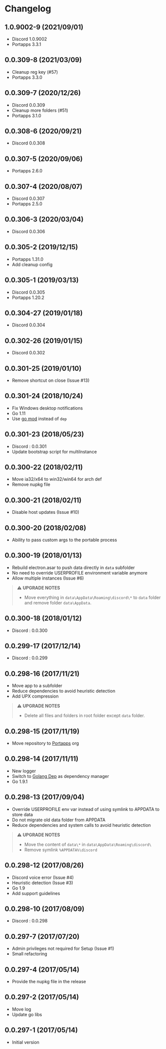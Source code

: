 # Changelog

## 1.0.9002-9 (2021/09/01)

* Discord 1.0.9002
* Portapps 3.3.1

## 0.0.309-8 (2021/03/09)

* Cleanup reg key (#57)
* Portapps 3.3.0

## 0.0.309-7 (2020/12/26)

* Discord 0.0.309
* Cleanup more folders (#51)
* Portapps 3.1.0

## 0.0.308-6 (2020/09/21)

* Discord 0.0.308

## 0.0.307-5 (2020/09/06)

* Portapps 2.6.0

## 0.0.307-4 (2020/08/07)

* Discord 0.0.307
* Portapps 2.5.0

## 0.0.306-3 (2020/03/04)

* Discord 0.0.306

## 0.0.305-2 (2019/12/15)

* Portapps 1.31.0
* Add cleanup config

## 0.0.305-1 (2019/03/13)

* Discord 0.0.305
* Portapps 1.20.2

## 0.0.304-27 (2019/01/18)

* Discord 0.0.304

## 0.0.302-26 (2019/01/15)

* Discord 0.0.302

## 0.0.301-25 (2019/01/10)

* Remove shortcut on close (Issue #13)

## 0.0.301-24 (2018/10/24)

* Fix Windows desktop notifications
* Go 1.11
* Use [go mod](https://golang.org/cmd/go/#hdr-Module_maintenance) instead of `dep`

## 0.0.301-23 (2018/05/23)

* Discord : 0.0.301
* Update bootstrap script for multiInstance

## 0.0.300-22 (2018/02/11)

* Move ia32/x64 to win32/win64 for arch def
* Remove nupkg file

## 0.0.300-21 (2018/02/11)

* Disable host updates (Issue #10)

## 0.0.300-20 (2018/02/08)

* Ability to pass custom args to the portable process

## 0.0.300-19 (2018/01/13)

* Rebuild electron.asar to push data directly in `data` subfolder
* No need to override USERPROFILE environment variable anymore
* Allow multiple instances (Issue #6)

> :warning: **UPGRADE NOTES**
> * Move everything in `data\AppData\Roaming\discord\*` to `data` folder and remove folder `data\AppData`.

## 0.0.300-18 (2018/01/12)

* Discord : 0.0.300

## 0.0.299-17 (2017/12/14)

* Discord : 0.0.299

## 0.0.298-16 (2017/11/21)

* Move app to a subfolder
* Reduce dependencies to avoid heuristic detection
* Add UPX compression

> :warning: **UPGRADE NOTES**
> * Delete all files and folders in root folder except `data` folder.

## 0.0.298-15 (2017/11/19)

* Move repository to [Portapps](https://github.com/portapps) org

## 0.0.298-14 (2017/11/11)

* New logger
* Switch to [Golang Dep](https://github.com/golang/dep) as dependency manager
* Go 1.9.1

## 0.0.298-13 (2017/09/04)

* Override USERPROFILE env var instead of using symlink to APPDATA to store data
* Do not migrate old data folder from APPDATA
* Reduce dependencies and system calls to avoid heuristic detection

> :warning: **UPGRADE NOTES**
> * Move the content of `data\*` in `data\AppData\Roaming\discord\`
> * Remove symlink `%APPDATA%\discord`

## 0.0.298-12 (2017/08/26)

* Discord voice error (Issue #4)
* Heuristic detection (Issue #3)
* Go 1.9
* Add support guidelines

## 0.0.298-10 (2017/08/09)

* Discord : 0.0.298

## 0.0.297-7 (2017/07/20)

* Admin privileges not required for Setup (Issue #1)
* Small refactoring

## 0.0.297-4 (2017/05/14)

* Provide the nupkg file in the release

## 0.0.297-2 (2017/05/14)

* Move log
* Update go libs

## 0.0.297-1 (2017/05/14)

* Initial version
